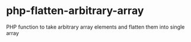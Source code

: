 # php-flatten-arbitrary-array
PHP function to take arbitrary array elements and flatten them into single array
